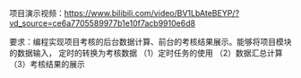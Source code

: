 项目演示视频：https://www.bilibili.com/video/BV1LbAteBEYP/?vd_source=ce6a7705589977b1e10f7acb9910e6d8

要求：编程实现项目考核的后台数据计算、前台的考核结果展示。能够将项目模块的数据输入，
定时的转换为考核数据
（1）定时任务的使用
（2）数据汇总计算
（3）考核结果的展示
